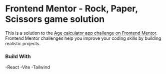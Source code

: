 # Frontend Mentor - Rock, Paper, Scissors game solution

This is a solution to the [Age calculator app challenge on Frontend Mentor](https://www.frontendmentor.io/challenges/rock-paper-scissors-game-pTgwgvgH). Frontend Mentor challenges help you improve your coding skills by building realistic projects.

### Build With

-React
-Vite
-Tailwind
